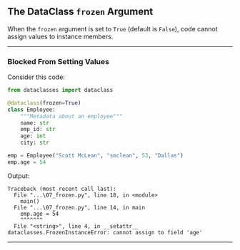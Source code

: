## The DataClass `frozen` Argument

When the `frozen` argument is set to `True` (default is `False`), code cannot 
assign values to instance members.

---

### Blocked From Setting Values

Consider this code:

```python
from dataclasses import dataclass

@dataclass(frozen=True)
class Employee:
    """Metadata about an employee"""
    name: str
    emp_id: str
    age: int
    city: str

emp = Employee("Scott McLean", "smclean", 53, "Dallas")
emp.age = 54
```

Output:

```
Traceback (most recent call last):
  File "...\07_frozen.py", line 18, in <module>
    main()
  File "...\07_frozen.py", line 14, in main
    emp.age = 54
    ^^^^^^^
  File "<string>", line 4, in __setattr__
dataclasses.FrozenInstanceError: cannot assign to field 'age'
```

---
